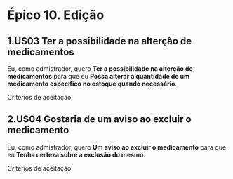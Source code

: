 # Épico 10. Edição

## 1.US03 Ter a possibilidade na alterção de medicamentos
Eu, como admistrador, quero **Ter a possibilidade na alterção de medicamentos** para que eu **Possa alterar a quantidade de um medicamento específico no estoque quando necessário**.
<p>Criterios de aceitação:</p>

## 2.US04 Gostaria de um aviso ao excluir o medicamento
Eu, como admistrador, quero **Um aviso ao excluir o medicamento** para que eu **Tenha certeza sobre a exclusão do mesmo**.
<p>Criterios de aceitação:</p>
